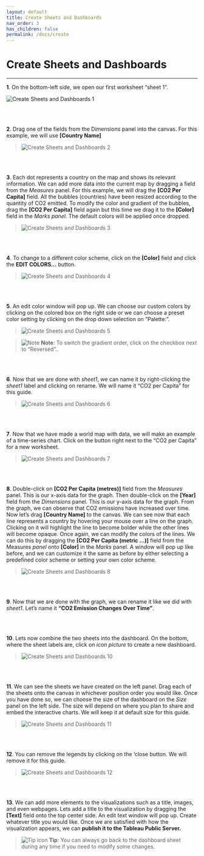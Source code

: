 ```yaml
---
layout: default
title: Create Sheets and Dashboards
nav_order: 3
has_children: false
permalink: /docs/create
---
```


# Create Sheets and Dashboards

---

**1**. On the bottom-left side, we open our first worksheet “sheet 1”.

![](https://github.com/cysong12/Tableau-Desktop-Public-Edition/blob/gh-pages/docs/images/t3i1.png?raw=true "Create Sheets and Dashboards 1")

<br />
<br />

**2**. Drag one of the fields from the Dimensions panel into the canvas. For this example, we will use **[Country Name]**
>![](https://github.com/cysong12/Tableau-Desktop-Public-Edition/blob/gh-pages/assets/images/create-sheets-and-dashboards-2.png?raw=true "Create Sheets and Dashboards 2")

<br />
<br />

**3**. Each dot represents a country on the map and shows its relevant information. We can add more data into the current map by dragging a field from the _Measures_ panel. For this example, we will drag the **[CO2 Per Capita]** field. All the bubbles (countries) have been resized according to the quantity of CO2 emitted. To modify the color and gradient of the bubbles, drag the **[CO2 Per Capita]** field again but this time we drag it to the **[Color]** field in the _Marks panel_. The default colors will be applied once dropped.
>![](https://github.com/cysong12/Tableau-Desktop-Public-Edition/blob/gh-pages/assets/images/create-sheets-and-dashboards-3.png?raw=true "Create Sheets and Dashboards 3")

<br />
<br />

**4**. To change to a different color scheme, click on the **[Color]** field and click the <b>EDIT COLORS…</b> button. 
>![](https://github.com/cysong12/Tableau-Desktop-Public-Edition/blob/gh-pages/assets/images/create-sheets-and-dashboards-4.png?raw=true "Create Sheets and Dashboards 4")

<br />
<br />

**5**. An edit color window will pop up. We can choose our custom colors by clicking on the colored box on the right side or we can choose a preset color setting by clicking on the drop down selection on “Palette:”.
>![](https://github.com/cysong12/Tableau-Desktop-Public-Edition/blob/gh-pages/assets/images/create-sheets-and-dashboards-5.png?raw=true "Create Sheets and Dashboards 5")

>![Note](https://github.com/cysong12/Tableau-Desktop-Public-Edition/blob/gh-pages/assets/images/note-icon.png?raw=true "Tip") **Note**: To switch the gradient order, click on the checkbox next to “Reversed”..

<br />
<br />

**6**. Now that we are done with _sheet1_, we can name it by right-clicking the _sheet1_ label and clicking on rename. We will name it “CO2 per Capita” for this guide.
>![](https://github.com/cysong12/Tableau-Desktop-Public-Edition/blob/gh-pages/assets/images/create-sheets-and-dashboards-6.png?raw=true "Create Sheets and Dashboards 6")

<br />
<br />

**7**. Now that we have made a world map with data, we will make an example of a time-series chart. Click on the button right next to the “CO2 per Capita” for a new worksheet.
>![](https://github.com/cysong12/Tableau-Desktop-Public-Edition/blob/gh-pages/assets/images/create-sheets-and-dashboards-7.png?raw=true "Create Sheets and Dashboards 7")

<br />
<br />

**8**. Double-click on **[CO2 Per Capita (metres)]** field from the _Measures_ panel. This is our x-axis data for the graph. Then double-click on the **[Year]** field from the _Dimensions_ panel. This is our y-axis data for the graph. From the graph, we can observe that CO2 emissions have increased over time. Now let’s drag **[Country Name]** to the canvas. We can see now that each line represents a country by hovering your mouse over a line on the graph. Clicking on it will highlight the line to become bolder while the other lines will become opaque. Once again, we can modify the colors of the lines. We can do this by dragging the **[CO2 Per Capita (metric …)]** field from the Measures _panel_ onto **[Color]** in the _Marks_ panel. A window will pop up like before, and we can customize it the same as before by either selecting a predefined color scheme or setting your own color scheme.
>![](https://github.com/cysong12/Tableau-Desktop-Public-Edition/blob/gh-pages/assets/images/create-sheets-and-dashboards-8.png?raw=true "Create Sheets and Dashboards 8")

<br />
<br />

**9**. Now that we are done with the graph, we can rename it like we did with _sheet1_. Let’s name it <b>“CO2 Emission Changes Over Time”</b>.

<br />
<br />

**10**. Lets now combine the two sheets into the dashboard. On the bottom, where the sheet labels are, click on *icon picture* to create a new dashboard.
>![](https://github.com/cysong12/Tableau-Desktop-Public-Edition/blob/gh-pages/assets/images/create-sheets-and-dashboards-10.png?raw=true "Create Sheets and Dashboards 10")

<br />
<br />

**11**. We can see the sheets we have created on the left panel. Drag each of the sheets onto the canvas in whichever position order you would like. Once you have done so, we can choose the size of the dashboard on the _Size_ panel on the left side. The size will depend on where you plan to share and embed the interactive charts. We will keep it at default size for this guide. 
>![](https://github.com/cysong12/Tableau-Desktop-Public-Edition/blob/gh-pages/assets/images/create-sheets-and-dashboards-11.png?raw=true "Create Sheets and Dashboards 11")

<br />
<br />

**12**. You can remove the legends by clicking on the ‘close button. We will remove it for this guide.
>![](https://github.com/cysong12/Tableau-Desktop-Public-Edition/blob/gh-pages/assets/images/create-sheets-and-dashboards-12.png?raw=true "Create Sheets and Dashboards 12")

<br />
<br />

**13**. We can add more elements to the visualizations such as a title, images, and even webpages. Lets add a title to the visualization by dragging the **[Text]** field onto the top center side. An edit text window will pop up. Create whatever title you would like. Once we are satisfied with how the visualization appears, we can <b>publish it to the Tableau Public Server.</b>

>![Tip icon](https://github.com/cysong12/Tableau-Desktop-Public-Edition/blob/gh-pages/assets/images/tip-indicator.png?raw=true "Tip") **Tip**: You can always go back to the dashboard sheet during any time if you need to modify some changes.










